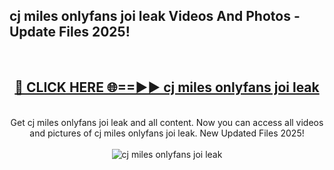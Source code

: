 <h2>cj miles onlyfans joi leak Videos And Photos - Update Files 2025!</h2>
<br>
<div align="center">
<h2><a href="https://linkcuts.com/hfmhzwbr" rel="nofollow">🔴 CLICK HERE 🌐==►► cj miles onlyfans joi leak</a></h2>
<br>
Get cj miles onlyfans joi leak and all content. Now you can access all videos and pictures of cj miles onlyfans joi leak. New Updated Files 2025!
<br>
<br>
<a href="https://linkcuts.com/hfmhzwbr" rel="nofollow" data-target="animated-image.originalLink"><img src="https://i.ibb.co.com/WyWwxjT/player-gif2.gif" alt="cj miles onlyfans joi leak" style="max-width: 100%; display: inline-block;" data-target="animated-image.originalImage"></a>
</div>
<br>